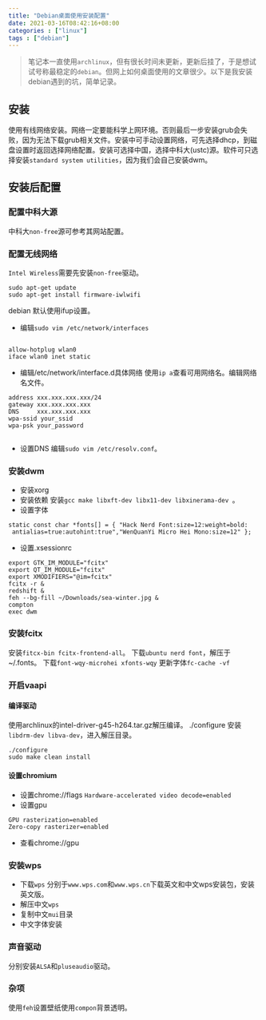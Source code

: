 ```yaml
---
title: "Debian桌面使用安装配置"
date: 2021-03-16T08:42:16+08:00
categories : ["linux"]
tags : ["debian"]
---
```

> 笔记本一直使用`archlinux`，但有很长时间未更新，更新后挂了，于是想试试号称最稳定的`debian`。但网上如何桌面使用的文章很少。以下是我安装debian遇到的坑，简单记录。

## 安装
使用有线网络安装。网络一定要能科学上网环境。否则最后一步安装grub会失败，因为无法下载grub相关文件。安装中可手动设置网络，可先选择dhcp，到磁盘设置时返回选择网络配置。安装可选择中国，选择中科大(ustc)源。软件可只选择安装`standard system utilities`，因为我们会自己安装dwm。
## 安装后配置
### 配置中科大源
中科大`non-free`源可参考其网站配置。
### 配置无线网络
`Intel Wireless`需要先安装`non-free`驱动。
```
sudo apt-get update 
sudo apt-get install firmware-iwlwifi
```
debian 默认使用ifup设置。
- 编辑`sudo vim /etc/network/interfaces`
```

allow-hotplug wlan0
iface wlan0 inet static
```
- 编辑/etc/network/interface.d具体网络
使用`ip a`查看可用网络名。编辑网络名文件。
```
address xxx.xxx.xxx.xxx/24
gateway xxx.xxx.xxx.xxx
DNS     xxx.xxx.xxx.xxx
wpa-ssid your_ssid
wpa-psk your_password


```
- 设置DNS
编辑`sudo vim /etc/resolv.conf`。
### 安装dwm
- 安装xorg
- 安装依赖 
  安装`gcc make libxft-dev libx11-dev libxinerama-dev `。
- 设置字体
```
static const char *fonts[] = { "Hack Nerd Font:size=12:weight=bold:
 antialias=true:autohint:true","WenQuanYi Micro Hei Mono:size=12" };
```
- 设置.xsessionrc
```
export GTK_IM_MODULE="fcitx"
export QT_IM_MODULE="fcitx"
export XMODIFIERS="@im=fcitx"
fcitx -r &
redshift &
feh --bg-fill ~/Downloads/sea-winter.jpg &
compton
exec dwm
```
### 安装fcitx
安装`fitcx-bin fcitx-frontend-all`。
下载`ubuntu nerd font`，解压于~/.fonts。 
下载`font-wqy-microhei xfonts-wqy`
更新字体`fc-cache -vf`
### 开启vaapi 
#### 编译驱动
使用archlinux的intel-driver-g45-h264.tar.gz解压编译。
./configure
安装`libdrm-dev libva-dev`，进入解压目录。
```
./configure
sudo make clean install
```
#### 设置chromium
- 设置chrome://flags
`Hardware-accelerated video decode=enabled`
- 设置gpu
```
GPU rasterization=enabled
Zero-copy rasterizer=enabled
```
- 查看chrome://gpu
### 安装wps
- 下载`wps`
分别于`www.wps.com`和`www.wps.cn`下载英文和中文wps安装包，安装英文版。
- 解压中文`wps`
- 复制中文`mui`目录
- 中文字体安装
### 声音驱动
分别安装`ALSA`和`pluseaudio`驱动。
### 杂项
使用`feh`设置壁纸使用`compon`背景透明。
